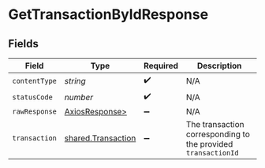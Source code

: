 # GetTransactionByIdResponse


## Fields

| Field                                                         | Type                                                          | Required                                                      | Description                                                   |
| ------------------------------------------------------------- | ------------------------------------------------------------- | ------------------------------------------------------------- | ------------------------------------------------------------- |
| `contentType`                                                 | *string*                                                      | :heavy_check_mark:                                            | N/A                                                           |
| `statusCode`                                                  | *number*                                                      | :heavy_check_mark:                                            | N/A                                                           |
| `rawResponse`                                                 | [AxiosResponse>](https://axios-http.com/docs/res_schema)      | :heavy_minus_sign:                                            | N/A                                                           |
| `transaction`                                                 | [shared.Transaction](../../models/shared/transaction.md)      | :heavy_minus_sign:                                            | The transaction corresponding to the provided `transactionId` |